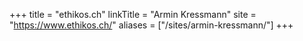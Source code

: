 +++
title = "ethikos.ch"
linkTitle = "Armin Kressmann"
site = "https://www.ethikos.ch/"
aliases = ["/sites/armin-kressmann/"]
+++